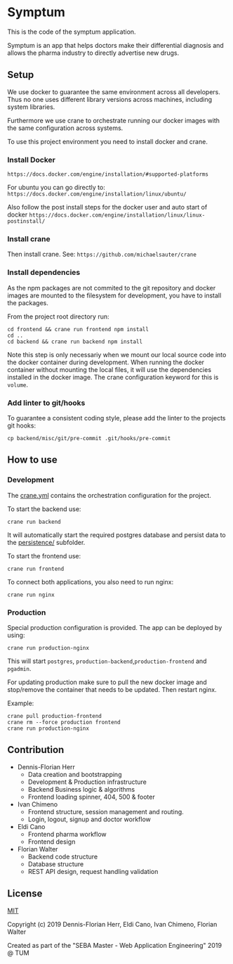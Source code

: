 # Symptum
This is the code of the symptum application.

Symptum is an app that helps doctors make their differential diagnosis and allows the pharma industry to directly advertise new drugs.

## Setup

We use docker to guarantee the same environment across all developers. Thus no one uses different library versions across machines, including system libraries.

Furthermore we use crane to orchestrate running our docker images with the same configuration across systems.

To use this project environment you need to install docker and crane.

### Install Docker

`https://docs.docker.com/engine/installation/#supported-platforms`

For ubuntu you can go directly to: `https://docs.docker.com/engine/installation/linux/ubuntu/`

Also follow the post install steps for the docker user and auto start of docker `https://docs.docker.com/engine/installation/linux/linux-postinstall/`

### Install crane

Then install crane. See: `https://github.com/michaelsauter/crane`

### Install dependencies

As the npm packages are not commited to the git repository and docker images are mounted to the filesystem for development, you have to install the packages.

From the project root directory run:
```
cd frontend && crane run frontend npm install
cd ..
cd backend && crane run backend npm install
```

Note this step is only necessariy when we mount our local source code into the docker container during development. When running the docker container without mounting the local files, it will use the dependencies installed in the docker image. The crane configuration keyword for this is `volume`.

### Add linter to git/hooks

To guarantee a consistent coding style, please add the linter to the projects git hooks:

```
cp backend/misc/git/pre-commit .git/hooks/pre-commit
```

## How to use

### Development

The [crane.yml](crane.yml) contains the orchestration configuration for the project.

To start the backend use:

```
crane run backend
```

It will automatically start the required postgres database and persist data to the [persistence/](persistence/) subfolder.

To start the frontend use:

```
crane run frontend
```

To connect both applications, you also need to run nginx:

```
crane run nginx
```

### Production

Special production configuration is provided. The app can be deployed by using:

```
crane run production-nginx
```

This will start `postgres`, `production-backend`,`production-frontend` and `pgadmin`.

For updating production make sure to pull the new docker image and stop/remove the container that needs to be updated. Then restart nginx.

Example:
```
crane pull production-frontend
crane rm --force production frontend
crane run production-nginx
```

## Contribution

* Dennis-Florian Herr
  * Data creation and bootstrapping
  * Development & Production infrastructure
  * Backend Business logic & algorithms
  * Frontend loading spinner, 404, 500 & footer
* Ivan Chimeno
  * Frontend structure, session management and routing.
  * Login, logout, signup and doctor workflow
* Eldi Cano
  * Frontend pharma workflow
  * Frontend design
* Florian Walter
  * Backend code structure
  * Database structure
  * REST API design, request handling validation

## License

[MIT](LICENSE)

Copyright (c) 2019 Dennis-Florian Herr, Eldi Cano, Ivan Chimeno, Florian Walter

Created as part of the "SEBA Master - Web Application Engineering" 2019 @ TUM
